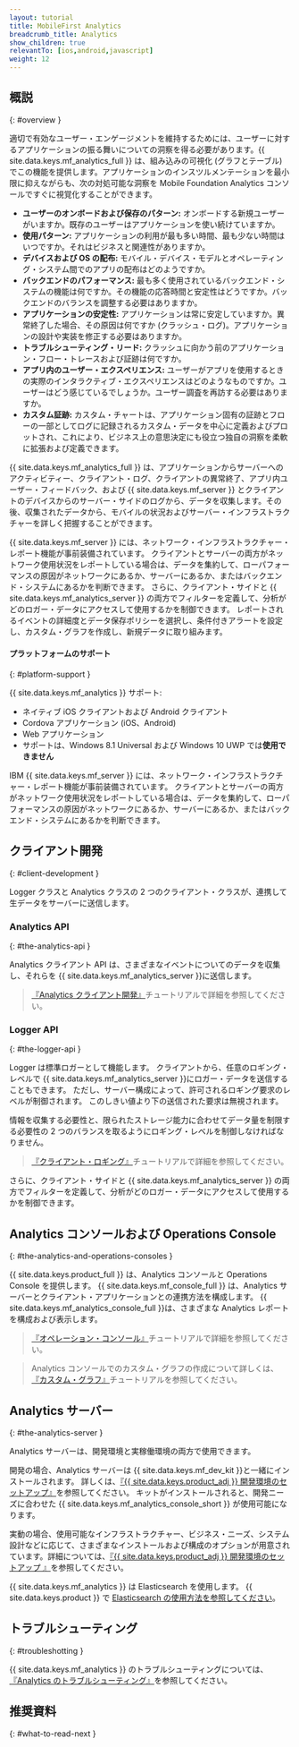 ```yaml
---
layout: tutorial
title: MobileFirst Analytics
breadcrumb_title: Analytics
show_children: true
relevantTo: [ios,android,javascript]
weight: 12
---
```

<!-- NLS_CHARSET=UTF-8 -->
## 概説
{: #overview }

適切で有効なユーザー・エンゲージメントを維持するためには、ユーザーに対するアプリケーションの振る舞いについての洞察を得る必要があります。{{ site.data.keys.mf_analytics_full }} は、組み込みの可視化 (グラフとテーブル) でこの機能を提供します。アプリケーションのインスツルメンテーションを最小限に抑えながらも、次の対処可能な洞察を Mobile Foundation Analytics コンソールですぐに視覚化することができます。

* **ユーザーのオンボードおよび保存のパターン:** オンボードする新規ユーザーがいますか。既存のユーザーはアプリケーションを使い続けていますか。
* **使用パターン:** アプリケーションの利用が最も多い時間、最も少ない時間はいつですか。それはビジネスと関連性がありますか。
* **デバイスおよび OS の配布:** モバイル・デバイス・モデルとオペレーティング・システム間でのアプリの配布はどのようですか。
* **バックエンドのパフォーマンス:** 最も多く使用されているバックエンド・システムの機能は何ですか。その機能の応答時間と安定性はどうですか。バックエンドのバランスを調整する必要はありますか。
* **アプリケーションの安定性:** アプリケーションは常に安定していますか。異常終了した場合、その原因は何ですか (クラッシュ・ログ)。アプリケーションの設計や実装を修正する必要はありますか。
* **トラブルシューティング・リード:** クラッシュに向かう前のアプリケーション・フロー・トレースおよび証跡は何ですか。
* **アプリ内のユーザー・エクスペリエンス:** ユーザーがアプリを使用するときの実際のインタラクティブ・エクスペリエンスはどのようなものですか。ユーザーはどう感じているでしょうか。ユーザー調査を再訪する必要はありますか。
* **カスタム証跡:** カスタム・チャートは、アプリケーション固有の証跡とフローの一部としてログに記録されるカスタム・データを中心に定義およびプロットされ、これにより、ビジネス上の意思決定にも役立つ独自の洞察を柔軟に拡張および定義できます。

{{ site.data.keys.mf_analytics_full }} は、アプリケーションからサーバーへのアクティビティー、クライアント・ログ、クライアントの異常終了、アプリ内ユーザー・フィードバック、および {{ site.data.keys.mf_server }} とクライアントのデバイスからのサーバー・サイドのログから、データを収集します。その後、収集されたデータから、モバイルの状況およびサーバー・インフラストラクチャーを詳しく把握することができます。

{{ site.data.keys.mf_server }} には、ネットワーク・インフラストラクチャー・レポート機能が事前装備されています。 クライアントとサーバーの両方がネットワーク使用状況をレポートしている場合は、データを集約して、ローパフォーマンスの原因がネットワークにあるか、サーバーにあるか、またはバックエンド・システムにあるかを判断できます。 さらに、クライアント・サイドと {{ site.data.keys.mf_analytics_server }} の両方でフィルターを定義して、分析がどのロガー・データにアクセスして使用するかを制御できます。 レポートされるイベントの詳細度とデータ保存ポリシーを選択し、条件付きアラートを設定し、カスタム・グラフを作成し、新規データに取り組みます。

#### プラットフォームのサポート
{: #platform-support }

{{ site.data.keys.mf_analytics }} サポート:

* ネイティブ iOS クライアントおよび Android クライアント
* Cordova アプリケーション (iOS、Android)
* Web アプリケーション
* サポートは、Windows 8.1 Universal および Windows 10 UWP では**使用できません**

IBM {{ site.data.keys.mf_server }} には、ネットワーク・インフラストラクチャー・レポート機能が事前装備されています。 クライアントとサーバーの両方がネットワーク使用状況をレポートしている場合は、データを集約して、ローパフォーマンスの原因がネットワークにあるか、サーバーにあるか、またはバックエンド・システムにあるかを判断できます。

## クライアント開発
{: #client-development }

Logger クラスと Analytics クラスの 2 つのクライアント・クラスが、連携して生データをサーバーに送信します。

### Analytics API
{: #the-analytics-api }

Analytics クライアント API は、さまざまなイベントについてのデータを収集し、それらを {{ site.data.keys.mf_analytics_server }}に送信します。
> [『Analytics クライアント開発』](analytics-api)チュートリアルで詳細を参照してください。

### Logger API
{: #the-logger-api }

Logger は標準ロガーとして機能します。 クライアントから、任意のロギング・レベルで {{ site.data.keys.mf_analytics_server }}にロガー・データを送信することもできます。 ただし、サーバー構成によって、許可されるロギング要求のレベルが制御されます。 このしきい値より下の送信された要求は無視されます。

情報を収集する必要性と、限られたストレージ能力に合わせてデータ量を制限する必要性の 2 つのバランスを取るようにロギング・レベルを制御しなければなりません。

> [『クライアント・ロギング』](../application-development/client-side-log-collection/)チュートリアルで詳細を参照してください。

さらに、クライアント・サイドと {{ site.data.keys.mf_analytics_server }} の両方でフィルターを定義して、分析がどのロガー・データにアクセスして使用するかを制御できます。

## Analytics コンソールおよび Operations Console
{: #the-analytics-and-operations-consoles }

{{ site.data.keys.product_full }} は、Analytics コンソールと Operations Console を提供します。 {{ site.data.keys.mf_console_full }} は、Analytics サーバーとクライアント・アプリケーションとの連携方法を構成します。 {{ site.data.keys.mf_analytics_console_full }}は、さまざまな Analytics レポートを構成および表示します。

> [『オペレーション・コンソール』](console)チュートリアルで詳細を参照してください。

> Analytics コンソールでのカスタム・グラフの作成について詳しくは、 [『カスタム・グラフ』](console/custom-charts)チュートリアルを参照してください。

## Analytics サーバー
{: #the-analytics-server }

Analytics サーバーは、開発環境と実稼働環境の両方で使用できます。

開発の場合、Analytics サーバーは {{ site.data.keys.mf_dev_kit }}と一緒にインストールされます。  詳しくは、[『{{ site.data.keys.product_adj }} 開発環境のセットアップ』](../installation-configuration/development/mobilefirst/)を参照してください。 キットがインストールされると、開発ニーズに合わせた {{ site.data.keys.mf_analytics_console_short }} が使用可能になります。

実動の場合、使用可能なインフラストラクチャー、ビジネス・ニーズ、システム設計などに応じて、さまざまなインストールおよび構成のオプションが用意されています。詳細については、[『{{ site.data.keys.product_adj }} 開発環境のセットアップ 』](../installation-configuration/production/analytics/)を参照してください。

{{ site.data.keys.mf_analytics }} は Elasticsearch を使用します。 {{ site.data.keys.product }} で [Elasticsearch の使用方法を参照してください](elasticsearch)。

## トラブルシューティング
{: #troubleshotting }

{{ site.data.keys.mf_analytics }} のトラブルシューティングについては、[『Analytics のトラブルシューティング』](../troubleshooting/analytics/)を参照してください。

## 推奨資料
{: #what-to-read-next }
